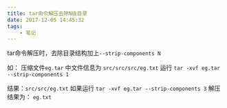 ```yaml
---
title: tar命令解压去除N级目录
date: 2017-12-05 14:45:32
tags: 
    - 笔记
---
```


tar命令解压时，去除目录结构加上``--strip-components N``

如： 压缩文件``eg.tar`` 中文件信息为 ``src/src/src/eg.txt``
运行 ``tar -xvf eg.tar --strip-components 1``
<!-- more -->

结果：``src/src/eg.txt``
如果运行  ``tar -xvf eg.tar --strip-components 3``
解压结果为： ``eg.txt``
